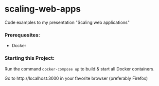 # scaling-web-apps
Code examples to my presentation "Scaling web applications"

### Prerequesites:
- Docker

### Starting this Project: 
Run the command `docker-compose up` to build & start all Docker containers.

Go to http://localhost:3000 in your favorite browser (preferably Firefox)
